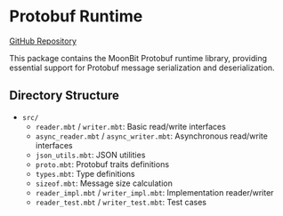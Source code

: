 # Protobuf Runtime

[GitHub Repository](https://github.com/moonbitlang/protoc-gen-mbt)

This package contains the MoonBit Protobuf runtime library, providing essential support for Protobuf message serialization and deserialization.

## Directory Structure

- `src/`
  - `reader.mbt` / `writer.mbt`: Basic read/write interfaces
  - `async_reader.mbt` / `async_writer.mbt`: Asynchronous read/write interfaces
  - `json_utils.mbt`: JSON utilities
  - `proto.mbt`: Protobuf traits definitions
  - `types.mbt`: Type definitions
  - `sizeof.mbt`: Message size calculation
  - `reader_impl.mbt` / `writer_impl.mbt`: Implementation reader/writer
  - `reader_test.mbt` / `writer_test.mbt`: Test cases